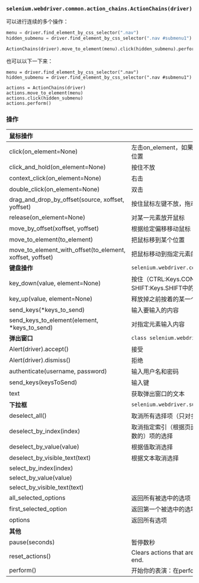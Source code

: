 ### `selenium.webdriver.common.action_chains.ActionChains(driver)`

可以进行连续的多个操作：

```py
menu = driver.find_element_by_css_selector(".nav")
hidden_submenu = driver.find_element_by_css_selector(".nav #submenu1")

ActionChains(driver).move_to_element(menu).click(hidden_submenu).perform()
```

也可以以下一下来：

```
menu = driver.find_element_by_css_selector(".nav")
hidden_submenu = driver.find_element_by_css_selector(".nav #submenu1")

actions = ActionChains(driver)
actions.move_to_element(menu)
actions.click(hidden_submenu)
actions.perform()
```

### 操作

| **鼠标操作** |  |
| :--- | :--- |
| click\(on\_element=None\) | 左击on\_element，如果on\_element为空，则点击当前鼠标位置 |
| click\_and\_hold\(on\_element=None\) | 按住不放 |
| context\_click\(on\_element=None\) | 右击 |
| double\_click\(on\_element=None\) | 双击 |
| drag\_and\_drop\_by\_offset\(source, xoffset, yoffset\) | 按住鼠标左键不放，拖动xoffset和yoffset后放掉 |
| release\(on\_element=None\) | 对某一元素放开鼠标 |
| move\_by\_offset\(xoffset, yoffset\) | 根据给定偏移移动鼠标 |
| move\_to\_element\(to\_element\) | 把鼠标移到某个位置 |
| move\_to\_element\_with\_offset\(to\_element, xoffset, yoffset\) | 把鼠标移动到指定元素的某个地方 |
| **键盘操作** | `selenium.webdriver.common.keys.Keys` |
| key\_down\(value, element=None\) | 按住（CTRL:Keys.CONTROL、ALT:Keys.ALTER、SHIFT:Keys.SHIFT中的某一个）不放 |
| key\_up\(value, element=None\) | 释放掉之前按着的某一个键 |
| send\_keys\(\*keys\_to\_send\) | 输入要输入的内容 |
| send\_keys\_to\_element\(element, \*keys\_to\_send\) | 对指定元素输入内容 |
| **弹出窗口** | `class selenium.webdriver.common.alert.Alert(driver)` |
| Alert\(driver\).accept\(\) | 接受 |
| Alert\(driver\).dismiss\(\) | 拒绝 |
| authenticate\(username, password\) | 输入用户名和密码 |
| send\_keys\(keysToSend\) | 输入键 |
| text | 获取弹出窗口的文本 |
| **下拉框** | `selenium.webdriver.support.select.Select(webelement)` |
| deselect\_all\(\) | 取消所有选择项（只对多选框有效） |
| deselect\_by\_index\(index\) | 取消指定索引（根据页面代码里面选项的索引，而不是自己数的）项的选择 |
| deselect\_by\_value\(value\) | 根据值取消选择 |
| deselect\_by\_visible\_text\(text\) | 根据文本取消选择 |
| select\_by\_index\(index\) |  |
| select\_by\_value\(value\) |  |
| select\_by\_visible\_text\(text\) |  |
| all\_selected\_options | 返回所有被选中的选项 |
| first\_selected\_option | 返回第一个被选中的选项 |
| options | 返回所有选项 |
| **其他** |  |
| pause\(seconds\) | 暂停数秒 |
| reset\_actions\(\) | Clears actions that are already stored on the remote end. |
| perform\(\) | 开始你的表演：在perform之前的所有操作开始按顺序执行 |



